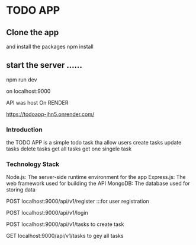 # TODO APP

## Clone the app

and install the packages
npm install

## start the server ......

npm run dev

on localhost:9000

API was host On RENDER

https://todoapp-jhn5.onrender.com/

### Introduction

the TODO APP is a simple todo task tha allow users
create tasks
update tasks
delete tasks
get all tasks
get one singele task

### Technology Stack

Node.js: The server-side runtime environment for the app
Express.js: The web framework used for building the API
MongoDB: The database used for storing data


POST localhost:9000/api/v1/register :::for user registration   


POST localhost:9000/api/v1/login 

POST localhost:9000/api/v1/tasks to create task

GET localhost:9000/api/v1/tasks to gey all tasks

